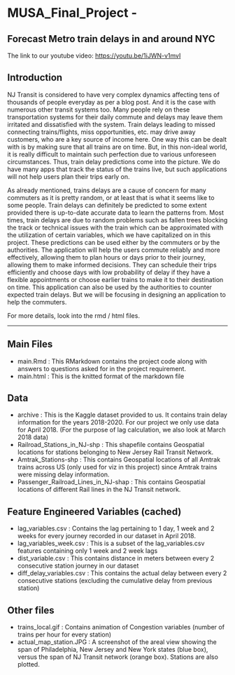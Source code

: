 # MUSA_Final_Project - 
 ## Forecast Metro train delays in and around NYC
  
  The link to our youtube video: https://youtu.be/1iJWN-v1mvI
  
  ## Introduction
  NJ Transit is considered to have very complex dynamics affecting tens of thousands of people everyday as per a blog post. And it is the case with numerous other transit systems too. Many people rely on these transportation systems for their daily commute and delays may leave them irritated and dissatisfied with the system. Train delays leading to missed connecting trains/flights, miss opportunities, etc. may drive away customers, who are a key source of income here. One way this can be dealt with is by making sure that all trains are on time. But, in this non-ideal world, it is really difficult to maintain such perfection due to various unforeseen circumstances. Thus, train delay predictions come into the picture. We do have many apps that track the status of the trains live, but such applications will not help users plan their trips early on.   

  As already mentioned, trains delays are a cause of concern for many commuters as it is pretty random, or at least that is what it seems like to some people. Train delays can definitely be predicted to some extent provided there is up-to-date accurate data to learn the patterns from. Most times, train delays are due to random problems such as fallen trees blocking the track or technical issues with the train which can be approximated with the utilization of certain variables, which we have capitalized on in this project. These predictions can be used either by the commuters or by the authorities. The application will help the users commute reliably and more effectively, allowing them to plan hours or days prior to their journey, allowing them to make informed decisions. They can schedule their trips efficiently and choose days with low probability of delay if they have a flexible appointments or choose earlier trains to make it to their destination on time. This application can also be used by the authorities to counter expected train delays. But we will be focusing in designing an application to help the commuters.
  
 For more details, look into the rmd / html files. 
<hr>

## Main Files
- main.Rmd : This RMarkdown contains the project code along with answers to questions asked for in the project requirement.
- main.html : This is the knitted format of the markdown file

## Data 
-  archive : This is the Kaggle dataset provided to us. It contains train delay information for the years 2018-2020. For our project we only use data for April 2018. (For the purpose of lag calculation, we also look at March 2018 data)
- Railroad_Stations_in_NJ-shp : This shapefile contains Geospatial locations for stations belonging to New Jersey Rail Transit Network.
- Amtrak_Stations-shp : This contains Geospatial locations of all Amtrak trains across US (only used for viz in this project) since Amtrak trains were missing delay information.
- Passenger_Railroad_Lines_in_NJ-shap : This contains Geospatial locations of different Rail lines in the NJ Transit network. 

## Feature Engineered Variables (cached)
- lag_variables.csv : Contains the lag pertaining to 1 day, 1 week and 2 weeks for every journey recorded in our dataset in April 2018.
- lag_variables_week.csv : This is a subset of the lag_variables.csv features containing only 1 week and 2 week lags
- dist_variable.csv : This contains distance in meters between every 2 consecutive station journey in our dataset
- diff_delay_variables.csv : This contains the actual delay between every 2 consecutive stations (excluding the cumulative delay from previous station)

## Other files
- trains_local.gif : Contains animation of Congestion variables (number of trains per hour for every station)
- actual_map_station.JPG : A screenshot of the areal view showing the span of Philadelphia, New Jersey and New York states (blue box), versus the span of NJ Transit network (orange box). Stations are also plotted.
